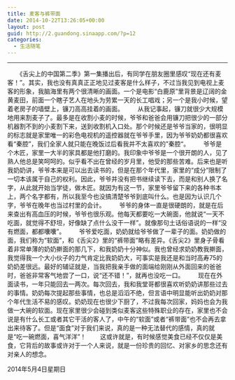 ```yaml
---
title: 麦客与裤带面
date: 2014-10-22T13:26:05+00:00
layout: post
guid: http://2.guandong.sinaapp.com/?p=12
categories:
  - 生活随笔
---
```


------
　　《舌尖上的中国第二季》第一集播出后，有同学在朋友圈里感叹“现在还有麦客！”。其实，我也没有真真正正地见过麦客是什么样子，不过当我见到电视上麦客的形象，我脑海里有两个很清晰的画面。一个是电影“白鹿原”里背景是辽阔的金黄麦田，前面一个瞎子艺人在地头为劳累一天的长工唱戏；另一个是我小时候，望着老房子的墙壁上，镰刀高高挂着的画面。
　　从我记事起，镰刀就很少大规模地用来割麦子了。最多是在收割小麦的时候，爷爷和爸爸会用镰刀把很少的一部分机器割不到的小麦割下来，送到收割机入口处。那个时候还是爷爷当家的，很明显的标志就是家里唯一的彩色电视机的遥控器就在爷爷手里，因为爷爷奶奶都很喜欢看“秦腔”，我们全家人就只能在晚饭过后看我并不太喜欢的”秦腔“。
　　爷爷是个木匠，家里一大半的家具都是他打磨的。我印象中爷爷是一个很开朗的人，见了熟人他总是笑呵呵的。似乎看不出在曾经的岁月里，他受的那些苦难。后来也是听我奶奶讲，爷爷本来是可以出去读书的，但是在那个年代里，家里的“成分”限制了一切本该属于自己的权利。因此，爷爷并没有把书继续读下去，而是和别人换了名字，从此就开始当学徒，做木匠。就因为有这一节，家里爷爷留下来的各种书本上，两个名字都有，所以我至今也没搞清楚爷爷到底叫什么。也是因为认识几个字，爷爷在晚年也当过村里的会计。
　　爷爷的身体一直是很硬朗的，就是在后来查出有高血压的时候，爷爷也很乐观。他每天都要吃一大碗面，他就说“一天不吃面，就觉得不舒坦，好像缺了点什么没干一样”。就像那句土话俗语说的一样“没有燃面，都都囔囔”。
　　爷爷爱吃面，奶奶就给爷爷做了一辈子的面。奶奶做的面，我们称为“软面”，和《舌尖2》里的“裤带面”略有差异。《舌尖2》里身子骨看着非常单薄的奶奶擀面的那几下，和我奶奶十分神似。我也曾经求奶奶教我擀面，我觉得我一个大小伙子的力气肯定比我奶奶大，可事实是我还是和当时高寿75的奶奶差很远。最好的辅证就是，当我把我亲手做的面端给刚刚从外面回来的爸爸时，爸爸非常客气地尝了一口，说“还不错！”，就再也没吃一口。
　　现在在外面读书，一年只能回去一两次。每次回去，我和我堂哥都很喜欢听奶奶讲那些过去的事情。奶奶每次提起那些事情，也总是滔滔不绝，但言语中明显能听出奶奶对那个年代生活不易的感叹。奶奶现在也很少下厨了，不过我每次回家，妈妈也会为我做一大碗的软面。现在家里很少会碰到类似麦客这些特殊职业的存在，家里也不会说是有什么长工或者其它干活的客人了，中午的“软面”或者“裤带面”也不会再去拿出来待客了。但是“面食”对于我们来说，真的是一种无法替代的感情，真的就是“吃一碗燃面，喜气洋洋”！
　　这或许就是，有时候感觉美食已经不仅仅是美食，它背后的故事或许对于一个人来说，就是一份珍贵的回忆、对家乡的思念还有对亲人的想念。

2014年5月4日星期日
